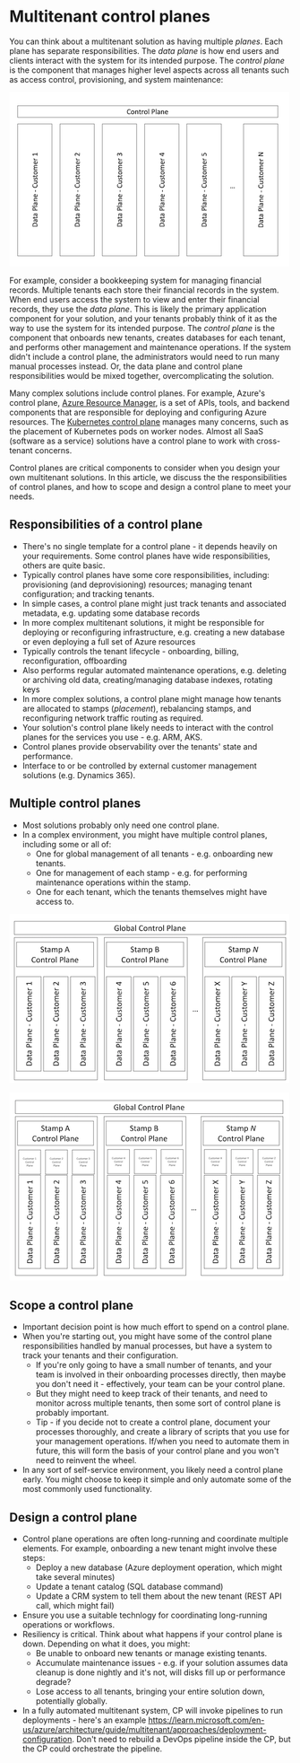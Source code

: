 # Multitenant control planes

You can think about a multitenant solution as having multiple *planes*. Each plane has separate responsibilities. The *data plane* is how end users and clients interact with the system for its intended purpose. The *control plane* is the component that manages higher level aspects across all tenants such as access control, provisioning, and system maintenance: 

![Diagram showing a logical system design, with a single control plane that manages across multiple tenant-specific data planes.](media/control-planes/control-planes.png)

For example, consider a bookkeeping system for managing financial records. Multiple tenants each store their financial records in the system. When end users access the system to view and enter their financial records, they use the *data plane*. This is likely the primary application component for your solution, and your tenants probably think of it as the way to use the system for its intended purpose. The *control plane* is the component that onboards new tenants, creates databases for each tenant, and performs other management and maintenance operations. If the system didn't include a control plane, the administrators would need to run many manual processes instead. Or, the data plane and control plane responsibilities would be mixed together, overcomplicating the solution.

Many complex solutions include control planes. For example, Azure's control plane, [Azure Resource Manager](/azure/azure-resource-manager/management/overview), is a set of APIs, tools, and backend components that are responsible for deploying and configuring Azure resources. The [Kubernetes control plane](https://kubernetes.io/docs/concepts/overview/components/#control-plane-components) manages many concerns, such as the placement of Kubernetes pods on worker nodes. Almost all SaaS (software as a service) solutions have a control plane to work with cross-tenant concerns.

Control planes are critical components to consider when you design your own multitenant solutions. In this article, we discuss the the responsibilities of control planes, and how to scope and design a control plane to meet your needs.

## Responsibilities of a control plane

* There's no single template for a control plane - it depends heavily on your requirements. Some control planes have wide responsibilities, others are quite basic.
* Typically control planes have some core responsibilities, including: provisioning (and deprovisioning) resources; managing tenant configuration; and tracking tenants.
* In simple cases, a control plane might just track tenants and associated metadata, e.g. updating some database records
* In more complex multitenant solutions, it might be responsible for deploying or reconfiguring infrastructure, e.g. creating a new database or even deploying a full set of Azure resources
* Typically controls the tenant lifecycle - onboarding, billing, reconfiguration, offboarding
* Also performs regular automated maintenance operations, e.g. deleting or archiving old data, creating/managing database indexes, rotating keys
* In more complex solutions, a control plane might manage how tenants are allocated to stamps (*placement*), rebalancing stamps, and reconfiguring network traffic routing as required.
* Your solution's control plane likely needs to interact with the control planes for the services you use - e.g. ARM, AKS.
* Control planes provide observability over the tenants' state and performance.
* Interface to or be controlled by external customer management solutions (e.g. Dynamics 365).

## Multiple control planes

* Most solutions probably only need one control plane.
* In a complex environment, you might have multiple control planes, including some or all of:
  * One for global management of all tenants - e.g. onboarding new tenants.
  * One for management of each stamp - e.g. for performing maintenance operations within the stamp.
  * One for each tenant, which the tenants themselves might have access to.

![Diagram showing a logical system design, with a global control plane and stamp-based control planes.](media/control-planes/stamp-control-planes.png)

![Diagram showing a logical system design, with a global control plane, stamp-based control planes, and a control plane for each tenant.](media/control-planes/tenant-control-planes.png)

## Scope a control plane

* Important decision point is how much effort to spend on a control plane.
* When you're starting out, you might have some of the control plane responsibilities handled by manual processes, but have a system to track your tenants and their configuration.
  * If you're only going to have a small number of tenants, and your team is involved in their onboarding processes directly, then maybe you don't need it - effectively, your team can be your control plane.
  * But they might need to keep track of their tenants, and need to monitor across multiple tenants, then some sort of control plane is probably important.
  * Tip - if you decide not to create a control plane, document your processes thoroughly, and create a library of scripts that you use for your management operations. If/when you need to automate them in future, this will form the basis of your control plane and you won't need to reinvent the wheel.
* In any sort of self-service environment, you likely need a control plane early. You might choose to keep it simple and only automate some of the most commonly used functionality.

## Design a control plane

* Control plane operations are often long-running and coordinate multiple elements. For example, onboarding a new tenant might involve these steps:
    * Deploy a new database (Azure deployment operation, which might take several minutes)
    * Update a tenant catalog (SQL database command)
    * Update a CRM system to tell them about the new tenant (REST API call, which might fail)
* Ensure you use a suitable technlogy for coordinating long-running operations or workflows.
* Resiliency is critical. Think about what happens if your control plane is down. Depending on what it does, you might:
   * Be unable to onboard new tenants or manage existing tenants.
   * Accumulate maintenance issues - e.g. if your solution assumes data cleanup is done nightly and it's not, will disks fill up or performance degrade?
   * Lose access to all tenants, bringing your entire solution down, potentially globally.
* In a fully automated multitenant system, CP will invoke pipelines to run deployments - here's an example https://learn.microsoft.com/en-us/azure/architecture/guide/multitenant/approaches/deployment-configuration. Don't need to rebuild a DevOps pipeline inside the CP, but the CP could orchestrate the pipeline.
